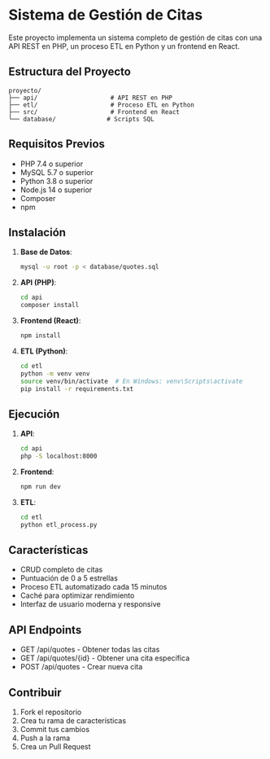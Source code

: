 # Sistema de Gestión de Citas

Este proyecto implementa un sistema completo de gestión de citas con una API REST en PHP, un proceso ETL en Python y un frontend en React.

## Estructura del Proyecto

```
proyecto/
├── api/                    # API REST en PHP
├── etl/                    # Proceso ETL en Python
├── src/                    # Frontend en React
└── database/              # Scripts SQL
```

## Requisitos Previos

- PHP 7.4 o superior
- MySQL 5.7 o superior
- Python 3.8 o superior
- Node.js 14 o superior
- Composer
- npm

## Instalación

1. **Base de Datos**:
   ```bash
   mysql -u root -p < database/quotes.sql
   ```

2. **API (PHP)**:
   ```bash
   cd api
   composer install
   ```

3. **Frontend (React)**:
   ```bash
   npm install
   ```

4. **ETL (Python)**:
   ```bash
   cd etl
   python -m venv venv
   source venv/bin/activate  # En Windows: venv\Scripts\activate
   pip install -r requirements.txt
   ```

## Ejecución

1. **API**:
   ```bash
   cd api
   php -S localhost:8000
   ```

2. **Frontend**:
   ```bash
   npm run dev
   ```

3. **ETL**:
   ```bash
   cd etl
   python etl_process.py
   ```

## Características

- CRUD completo de citas
- Puntuación de 0 a 5 estrellas
- Proceso ETL automatizado cada 15 minutos
- Caché para optimizar rendimiento
- Interfaz de usuario moderna y responsive

## API Endpoints

- GET /api/quotes - Obtener todas las citas
- GET /api/quotes/{id} - Obtener una cita específica
- POST /api/quotes - Crear nueva cita

## Contribuir

1. Fork el repositorio
2. Crea tu rama de características
3. Commit tus cambios
4. Push a la rama
5. Crea un Pull Request